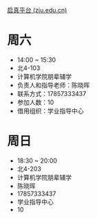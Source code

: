 [启真平台 (zju.edu.cn)](https://qzonline.zju.edu.cn/hom/uni/#/venue/list)

# 周六

- 14:00 ~ 15:30
- 北4-103
- 计算机学院朋辈辅学
- 负责人和指导老师：陈晓晖
- 联系方式：17857333437
- 参加人数：10
- 借用组织：学业指导中心

# 周日

- 18:30 ~ 20:00
- 北4-203
- 计算机学院朋辈辅学
- 陈晓晖
- 17857333437
- 学业指导中心
- 10